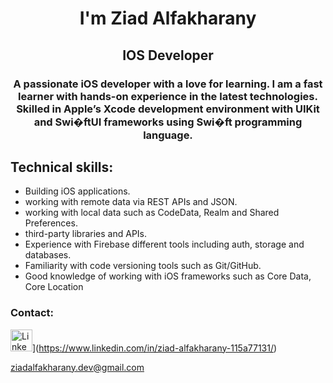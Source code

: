
<h1 align="center">I'm Ziad Alfakharany</h1>
<h2 align="center">IOS Developer</h2>
<h3 align="center">A passionate iOS developer with a love for learning. I am a fast learner with hands-on experience in the latest technologies. Skilled in Appleʼs Xcode development environment with UIKit and Swi�ftUI frameworks using Swi�ft programming language.
    </h3>

## Technical skills:
- Building iOS applications.
- working with remote data via REST APIs and JSON.
- working with local data such as CodeData, Realm and Shared Preferences.
- third-party libraries and APIs.
- Experience with Firebase different tools including auth, storage and databases.
- Familiarity with code versioning tools such as Git/GitHub.
- Good knowledge of working with iOS frameworks such as Core Data, Core Location

<p align="left">
<h3 align="left">Contact:</h3>


<img src="https://image.flaticon.com/icons/svg/174/174857.svg" alt="LinkedIn logo" width="35">](https://www.linkedin.com/in/ziad-alfakharany-115a77131/)

ziadalfakharany.dev@gmail.com


